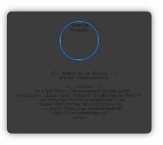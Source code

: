 <!DOCTYPE html>
<html lang="es">
<head>
    <meta charset="UTF-8">
    <meta name="viewport" content="width=device-width, initial-scale=1.0">
    <title>D&F Presicion</title>
    <style>
        body {
            font-family: 'Arial', sans-serif;
            margin: 0;
            padding: 0;
            display: flex;
            justify-content: center;
            align-items: center;
            height: 100vh;
            background-image: url('https://images.unsplash.com/photo-1585366958403-bacb4c36a1a9?q=80&w=1374&auto=format&fit=crop&ixlib=rb-4.0.3&ixid=M3wxMjA3fDB8MHxwaG90by1wYWdlfHx8fGVufDB8fHx8fA%3D%3D');
            background-size: cover;
            background-position: bottom; /* Mostrar la imagen desde la parte inferior */
            background-repeat: no-repeat;
        }
        .container {
            text-align: center;
            background-color: rgba(38, 38, 38, 0.9); /* Fondo semi-transparente para mejor legibilidad */
            padding: 30px;
            border-radius: 15px;
            box-shadow: 0 0 20px rgba(0, 0, 0, 0.5);
            max-width: 400px;
            width: 100%;
        }
        .logo {
            width: 120px;
            height: 120px;
            margin-bottom: 20px;
            border-radius: 50%;
            border: 3px solid #0073e6; /* Borde azul para resaltar el logo */
        }
        h1 {
            font-size: 28px;
            margin-bottom: 20px;
            color: #0073e6; /* Color azul para el nombre */
        }
        .link {
            display: block;
            margin: 15px 0;
            padding: 12px;
            background-color: #0073e6; /* Fondo azul para los botones */
            color: #ffffff;
            text-decoration: none;
            border-radius: 8px;
            transition: background-color 0.3s ease, transform 0.3s ease;
            font-size: 16px;
        }
        .link:hover {
            background-color: #005bb5; /* Azul más oscuro al pasar el mouse */
            transform: scale(1.05); /* Efecto de escala al pasar el mouse */
        }
        .link:active {
            transform: scale(0.95); /* Efecto de clic */
        }
    </style>
</head>
<body>
    <div class="container">
        <!-- Logo de la empresa -->
        <img src="https://via.placeholder.com/120" alt="Logo D&F Presicion" class="logo">
        
        <!-- Nombre de la empresa -->
        <h1>D&F Presicion</h1>
        
        <!-- Enlaces -->
        <a href="https://maquinadosdf.github.io/DF-Presicion/" class="link" target="_blank">Página Web</a>
        <a href="mailto:Fsolyluna@hotmail.com" class="link">Correo de Cotización</a>
        <a href="https://wa.me/523310000793" class="link">WhatsApp</a>
    </div>
</body>
</html>
